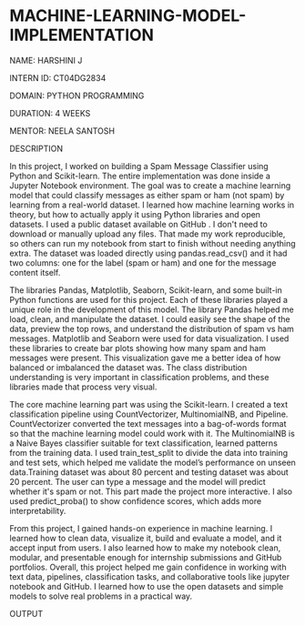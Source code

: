 # MACHINE-LEARNING-MODEL-IMPLEMENTATION   

NAME: HARSHINI J

INTERN ID: CT04DG2834

DOMAIN: PYTHON PROGRAMMING

DURATION: 4 WEEKS

MENTOR: NEELA SANTOSH

DESCRIPTION

In this project, I worked on building a Spam Message Classifier using Python and Scikit-learn. The entire implementation was done inside a Jupyter Notebook environment. The goal was to create a machine learning model that could classify messages as either spam or ham (not spam) by learning from a real-world dataset. I learned how machine learning works in theory, but how to actually apply it using Python libraries and open datasets. I used a public dataset available on GitHub . I don't need to download or manually upload any files. That made my work reproducible, so others can run my notebook from start to finish without needing anything extra. The dataset was loaded directly using pandas.read_csv() and it had two columns: one for the label (spam or ham) and one for the message content itself.

 The libraries Pandas, Matplotlib, Seaborn, Scikit-learn, and some built-in Python functions are used for this project. Each of these libraries played a unique role in the development of this model. The library Pandas helped me load, clean, and manipulate the dataset. I could easily see the shape of the data, preview the top rows, and understand the distribution of spam vs ham messages. Matplotlib and Seaborn were used for data visualization. I used these libraries to create bar plots showing how many spam and ham messages were present. This visualization gave me a better idea of how balanced or imbalanced the dataset was. The class distribution understanding is very important in classification problems, and these libraries made that process very visual.

The core machine learning part was using the Scikit-learn. I created a text classification pipeline using CountVectorizer, MultinomialNB, and Pipeline. CountVectorizer converted the text messages into a bag-of-words format so that the machine learning model could work with it. The MultinomialNB is a Naive Bayes classifier suitable for text classification, learned patterns from the training data. I used train_test_split to divide the data into training and test sets, which helped me validate the model’s performance on unseen data.Training dataset was about 80 percent and testing dataset was about 20 percent. The user can type a message and the model will predict whether it's spam or not. This part made the project more interactive. I also used predict_proba() to show confidence scores, which adds more interpretability.

From this project, I gained hands-on experience in machine learning. I learned how to clean data, visualize it, build and evaluate a model, and it accept input from users. I also learned how to make my notebook clean, modular, and presentable enough for internship submissions and GitHub portfolios. Overall, this project helped me gain confidence in working with text data, pipelines, classification tasks, and collaborative tools like jupyter notebook and GitHub. I learned how to use the open datasets and simple models to solve real problems in a practical way.

OUTPUT









